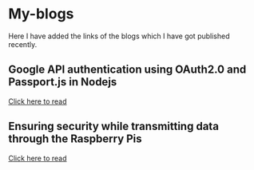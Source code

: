 # My-blogs
Here I have added the links of the blogs which I have got published recently.

## Google API authentication using OAuth2.0 and Passport.js in Nodejs
[Click here to read](https://medium.com/@ishukhanchi/google-api-authentication-using-oauth2-0-and-passport-js-in-nodejs-7b2d9b73c513)

## Ensuring security while transmitting data through the Raspberry Pis
[Click here to read](https://medium.com/@ishukhanchi/ensuring-security-while-transmitting-data-through-the-raspberry-pis-f1f33b87333b)
